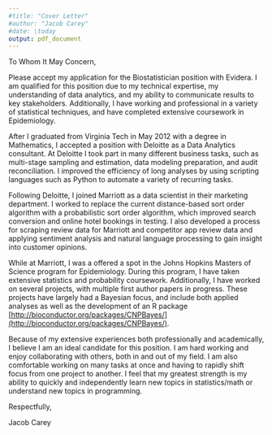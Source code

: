 ```yaml
---
#title: "Cover Letter"
#author: "Jacob Carey"
#date: \today
output: pdf_document
---
```


To Whom It May Concern, 

Please accept my application for the Biostatistician position with Evidera.  I am qualified for this position due to my technical expertise, my understanding of data analytics, and my ability to communicate results to key stakeholders. Additionally, I have working and professional in a variety of statistical techniques, and have completed extensive coursework in Epidemiology.

After I graduated from Virginia Tech in May 2012 with a degree in Mathematics, I accepted a position with Deloitte as a Data Analytics consultant. At Deloitte I took part in many different business tasks, such as multi-stage sampling and estimation, data modeling preparation, and audit reconciliation. I improved the efficiency of long analyses by using scripting languages such as Python to automate a variety of recurring tasks. 

Following Deloitte, I joined Marriott as a data scientist in their marketing department. I worked to replace the current distance-based sort order algorithm with a probabilistic sort order algorithm, which improved search conversion and online hotel bookings in testing. I also developed a process for scraping review data for Marriott and competitor app review data and applying sentiment analysis and natural language processing to gain insight into customer opinions.

While at Marriott, I was a offered a spot in the Johns Hopkins Masters of Science program for Epidemiology. During this program, I have taken extensive statistics and probability coursework. Additionally, I have worked on several projects, with multiple first author papers in progress. These projects have largely had a Bayesian focus, and include both applied analyses as well as the development of an R package [http://bioconductor.org/packages/CNPBayes/](http://bioconductor.org/packages/CNPBayes/).

Because of my extensive experiences both professionally and academically, I believe I am an ideal candidate for this position. I am hard working and enjoy collaborating with others, both in and out of my field. I am also comfortable working on many tasks at once and having to rapidly shift focus from one project to another. I feel that my greatest strength is my ability to quickly and independently learn new topics in statistics/math or understand new topics in programming.  

Respectfully, 

Jacob Carey
